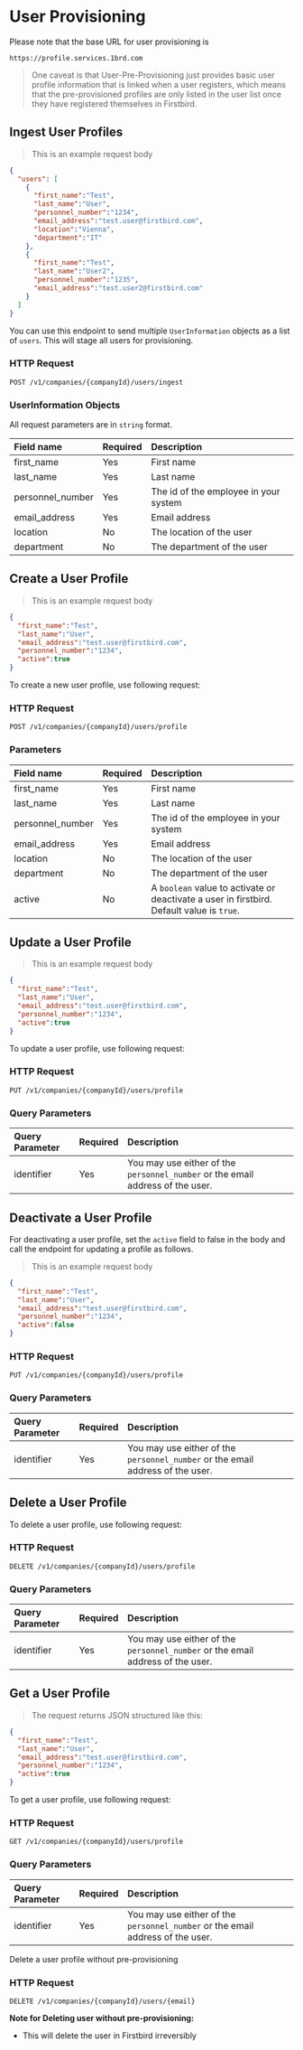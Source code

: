 # User Provisioning

Please note that the base URL for user provisioning is

`https://profile.services.1brd.com`

> One caveat is that User-Pre-Provisioning just provides basic user profile information that is
> linked when a user registers, which means that the pre-provisioned profiles are only listed in
> the user list once they have registered themselves in Firstbird.

## Ingest User Profiles

> This is an example request body

```json
{
  "users": [ 
    {
      "first_name":"Test",
      "last_name":"User",
      "personnel_number":"1234",
      "email_address":"test.user@firstbird.com",
      "location":"Vienna",
      "department":"IT"
    },
    {
      "first_name":"Test",
      "last_name":"User2",
      "personnel_number":"1235",
      "email_address":"test.user2@firstbird.com"
    }
  ]
}
```

You can use this endpoint to send multiple `UserInformation` objects as a list of `users`.
This will stage all users for provisioning.

### HTTP Request

`POST /v1/companies/{companyId}/users/ingest`

### UserInformation Objects

All request parameters are in `string` format.

| Field name       | Required | Description                           |
| :--------------- | :------- | :------------------------------------ |
| first_name       | Yes      | First name                            |
| last_name        | Yes      | Last name                             |
| personnel_number | Yes      | The id of the employee in your system |
| email_address    | Yes      | Email address                         |
| location         | No       | The location of the user              |
| department       | No       | The department of the user            |

## Create a User Profile

> This is an example request body

```json
{
  "first_name":"Test",
  "last_name":"User",
  "email_address":"test.user@firstbird.com",
  "personnel_number":"1234",
  "active":true
}
```

To create a new user profile, use following request:

### HTTP Request

`POST /v1/companies/{companyId}/users/profile`

### Parameters

| Field name       | Required | Description                                                                               |
| :--------------- | :------- | :---------------------------------------------------------------------------------------- |
| first_name       | Yes      | First name                                                                                |
| last_name        | Yes      | Last name                                                                                 |
| personnel_number | Yes      | The id of the employee in your system                                                     |
| email_address    | Yes      | Email address                                                                             |
| location         | No       | The location of the user                                                                  |
| department       | No       | The department of the user                                                                |
| active           | No       | A `boolean` value to activate or deactivate a user in firstbird. Default value is `true`. |

## Update a User Profile

> This is an example request body

```json
{
  "first_name":"Test",
  "last_name":"User",
  "email_address":"test.user@firstbird.com",
  "personnel_number":"1234",
  "active":true
}
```

To update a user profile, use following request:

### HTTP Request

`PUT /v1/companies/{companyId}/users/profile`

### Query Parameters

| Query Parameter | Required | Description                                                                    |
| :-------------- | :------- | :----------------------------------------------------------------------------- |
| identifier      | Yes      | You may use either of the `personnel_number` or the email address of the user. |

## Deactivate a User Profile

For deactivating a user profile, set the `active` field to false in the body and call the endpoint for updating a profile as follows.

> This is an example request body

```json
{
  "first_name":"Test",
  "last_name":"User",
  "email_address":"test.user@firstbird.com",
  "personnel_number":"1234",
  "active":false
}
```


### HTTP Request

`PUT /v1/companies/{companyId}/users/profile`

### Query Parameters

| Query Parameter | Required | Description                                                                    |
| :-------------- | :------- | :----------------------------------------------------------------------------- |
| identifier      | Yes      | You may use either of the `personnel_number` or the email address of the user. |

## Delete a User Profile

To delete a user profile, use following request:

### HTTP Request

`DELETE /v1/companies/{companyId}/users/profile`

### Query Parameters

| Query Parameter | Required | Description                                                                    |
| :-------------- | :------- | :----------------------------------------------------------------------------- |
| identifier      | Yes      | You may use either of the `personnel_number` or the email address of the user. |

## Get a User Profile

> The request returns JSON structured like this:

```json
{
  "first_name":"Test",
  "last_name":"User",
  "email_address":"test.user@firstbird.com",
  "personnel_number":"1234",
  "active":true
}
```

To get a user profile, use following request:

### HTTP Request

`GET /v1/companies/{companyId}/users/profile`

### Query Parameters

| Query Parameter | Required | Description                                                                    |
| :-------------- | :------- | :----------------------------------------------------------------------------- |
| identifier      | Yes      | You may use either of the `personnel_number` or the email address of the user. |

Delete a user profile without pre-provisioning

### HTTP Request

`DELETE /v1/companies/{companyId}/users/{email}`

**Note for Deleting user without pre-provisioning:**
* This will delete the user in Firstbird irreversibly 